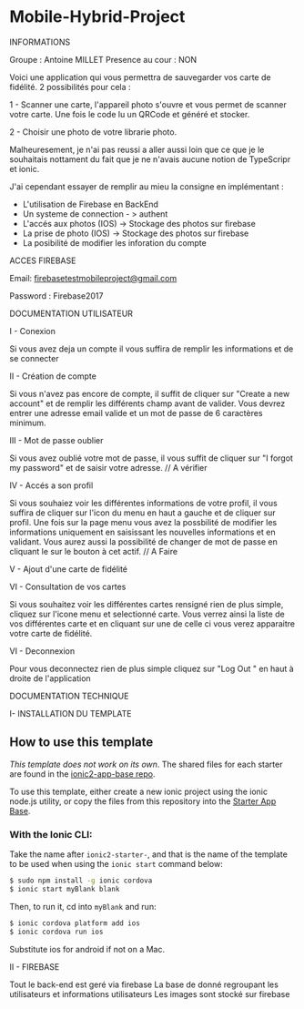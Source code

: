 # Mobile-Hybrid-Project

INFORMATIONS

Groupe : Antoine MILLET
Presence au cour : NON

Voici une application qui vous permettra de sauvegarder vos carte de fidélité. 2 possibilités pour cela :

1 - Scanner une carte, l'appareil photo s'ouvre et vous permet de scanner votre carte. Une fois le code lu un QRCode et généré et stocker.

2 - Choisir une photo de votre librarie photo. 

Malheuresement, je n'ai pas reussi a aller aussi loin que ce que je le souhaitais nottament du fait que je ne n'avais aucune notion de TypeScripr et ionic.

J'ai cependant essayer de remplir au mieu la consigne en implémentant :

- L'utilisation de Firebase en BackEnd
- Un systeme de connection - > authent
- L'accés aux photos (IOS) -> Stockage des photos sur firebase 
- La prise de photo (IOS) -> Stockage des photos sur firebase 
- La posibilité de modifier les inforation du compte 

ACCES FIREBASE

Email: firebasetestmobileproject@gmail.com

Password : Firebase2017


DOCUMENTATION UTILISATEUR 

I - Conexion

Si vous avez deja un compte il vous suffira de remplir les informations et de se connecter 

II - Création de compte 

Si vous n'avez pas encore de compte, il suffit de cliquer sur "Create a new account" et de remplir les différents champ avant de valider. Vous devrez entrer une adresse email valide et un mot de passe de 6 caractères minimum.

III - Mot de passe oublier 

Si vous avez oublié votre mot de passe, il vous suffit de cliquer sur "I forgot my password" et de saisir votre adresse. // A vérifier

IV - Accés a son profil 

Si vous souhaiez voir les différentes informations de votre profil, il vous suffira de cliquer sur l'icon du menu en haut a gauche et de cliquer sur profil.
Une fois sur la page menu vous avez la possbilité de modifier les informations uniquement en saisissant les nouvelles informations et en validant.
Vous aurez aussi la possibilité de changer de mot de passe en cliquant le sur le bouton à cet actif. // A Faire

V - Ajout d'une carte de fidélité 

VI - Consultation de vos cartes 

Si vous souhaitez voir les différentes cartes rensigné rien de plus simple, cliquez sur l'icone menu et selectionné carte.
Vous verrez ainsi la liste de vos différentes carte et en cliquant sur une de celle ci vous verez apparaitre votre carte de fidélité.

VI - Deconnexion 

Pour vous deconnectez rien de plus simple cliquez sur "Log Out " en haut à droite de l'application 

DOCUMENTATION TECHNIQUE 

I- INSTALLATION DU TEMPLATE

## How to use this template

*This template does not work on its own*. The shared files for each starter are found in the [ionic2-app-base repo](https://github.com/ionic-team/ionic2-app-base).

To use this template, either create a new ionic project using the ionic node.js utility, or copy the files from this repository into the [Starter App Base](https://github.com/ionic-team/ionic2-app-base).

### With the Ionic CLI:

Take the name after `ionic2-starter-`, and that is the name of the template to be used when using the `ionic start` command below:

```bash
$ sudo npm install -g ionic cordova
$ ionic start myBlank blank
```

Then, to run it, cd into `myBlank` and run:

```bash
$ ionic cordova platform add ios
$ ionic cordova run ios
```

Substitute ios for android if not on a Mac.

II - FIREBASE

Tout le back-end est geré via firebase
La base de donné regroupant les utilisateurs et informations utilisateurs 
Les images sont stocké sur firebase 


